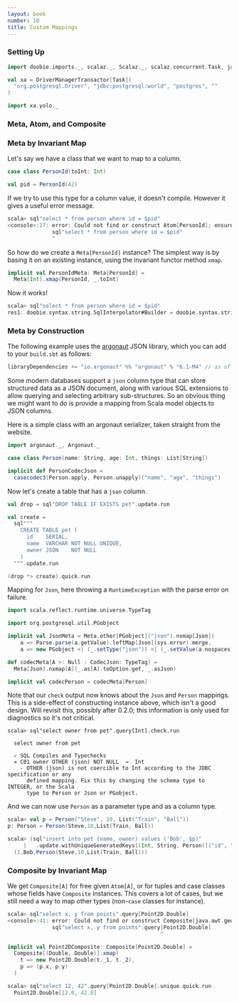 ```yaml
---
layout: book
number: 10
title: Custom Mappings
---
```


### Setting Up

```scala
import doobie.imports._, scalaz._, Scalaz._, scalaz.concurrent.Task, java.awt.geom.Point2D

val xa = DriverManagerTransactor[Task](
  "org.postgresql.Driver", "jdbc:postgresql:world", "postgres", ""
)

import xa.yolo._
```

### Meta, Atom, and Composite

### Meta by Invariant Map

Let's say we have a class that we want to map to a column.

```scala
case class PersonId(toInt: Int)

val pid = PersonId(42)
```

If we try to use this type for a column value, it doesn't compile. However it gives a useful error message.

```scala
scala> sql"select * from person where id = $pid"
<console>:27: error: Could not find or construct Atom[PersonId]; ensure that PersonId has a Meta instance.
              sql"select * from person where id = $pid"
              ^
```

So how do we create a `Meta[PersonId]` instance? The simplest way is by basing it on an existing instance, using the invariant functor method `xmap`.

```scala
implicit val PersonIdMeta: Meta[PersonId] = 
  Meta[Int].xmap(PersonId, _.toInt)
```

Now it works!

```scala
scala> sql"select * from person where id = $pid"
res1: doobie.syntax.string.SqlInterpolator#Builder = doobie.syntax.string$SqlInterpolator$Source@40593bb7
```

### Meta by Construction

The following example uses the [argonaut](http://argonaut.io/) JSON library, which you can add to your `build.sbt` as follows:

```scala
libraryDependencies += "io.argonaut" %% "argonaut" % "6.1-M4" // as of date of publication
```

Some modern databases support a `json` column type that can store structured data as a JSON document, along with various SQL extensions to allow querying and selecting arbitrary sub-structures. So an obvious thing we might want to do is provide a mapping from Scala model objects to JSON columns.

Here is a simple class with an argonaut serializer, taken straight from the website.

```scala
import argonaut._, Argonaut._

case class Person(name: String, age: Int, things: List[String])

implicit def PersonCodecJson =
  casecodec3(Person.apply, Person.unapply)("name", "age", "things")
```

Now let's create a table that has a `json` column.

```scala
val drop = sql"DROP TABLE IF EXISTS pet".update.run

val create = 
  sql"""
    CREATE TABLE pet (
      id    SERIAL,
      name  VARCHAR NOT NULL UNIQUE,
      owner JSON    NOT NULL
    )
  """.update.run

(drop *> create).quick.run
```

Mapping for `Json`, here throwing a `RuntimeException` with the parse error on failure.

```scala
import scala.reflect.runtime.universe.TypeTag

import org.postgresql.util.PGobject

implicit val JsonMeta = Meta.other[PGobject]("json").nxmap[Json](
    a => Parse.parse(a.getValue).leftMap[Json](sys.error).merge,
    a => new PGobject <| (_.setType("json")) <| (_.setValue(a.nospaces)))

def codecMeta[A >: Null : CodecJson: TypeTag] =
  Meta[Json].nxmap[A](_.as[A].toOption.get, _.asJson)

implicit val codecPerson = codecMeta[Person]
```

Note that our `check` output now knows about the `Json` and `Person` mappings. This is a side-effect of constructing instance above, which isn't a good design. Will revisit this, possibly after 0.2.0; this information is only used for diagnostics so it's not critical.

```
scala> sql"select owner from pet".query[Int].check.run

  select owner from pet

  ✓ SQL Compiles and Typechecks
  ✕ C01 owner OTHER (json) NOT NULL  →  Int
    - OTHER (json) is not coercible to Int according to the JDBC specification or any
      defined mapping. Fix this by changing the schema type to INTEGER, or the Scala
      type to Person or Json or PGobject.
```

And we can now use `Person` as a parameter type and as a column type.

```scala
scala> val p = Person("Steve", 10, List("Train", "Ball"))
p: Person = Person(Steve,10,List(Train, Ball))

scala> (sql"insert into pet (name, owner) values ('Bob', $p)"
     |   .update.withUniqueGeneratedKeys[(Int, String, Person)]("id", "name", "owner")).quick.run
  (1,Bob,Person(Steve,10,List(Train, Ball)))
```


### Composite by Invariant Map

We get `Composite[A]` for free given `Atom[A]`, or for tuples and case classes whose fields have `Composite` instances. This covers a lot of cases, but we still need a way to map other types (non-`case` classes for instance). 


```scala
scala> sql"select x, y from points".query[Point2D.Double]
<console>:41: error: Could not find or construct Composite[java.awt.geom.Point2D.Double].
              sql"select x, y from points".query[Point2D.Double]
                                                ^
```

```scala
implicit val Point2DComposite: Composite[Point2D.Double] = 
  Composite[(Double, Double)].xmap(
    t => new Point2D.Double(t._1, t._2),
    p => (p.x, p.y)
  )
```

```scala
scala> sql"select 12, 42".query[Point2D.Double].unique.quick.run
  Point2D.Double[12.0, 42.0]
```

